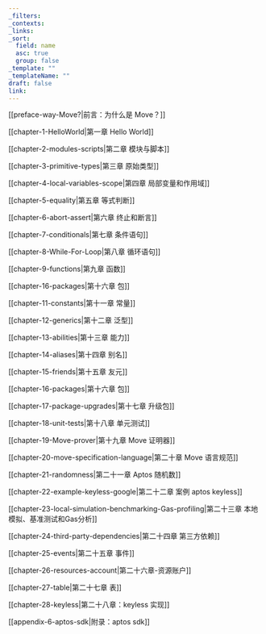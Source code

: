 ```yaml
---
_filters: 
_contexts: 
_links: 
_sort:
  field: name
  asc: true
  group: false
_template: ""
_templateName: ""
draft: false
link:
---
```

[[preface-way-Move?|前言：为什么是 Move？]]

[[chapter-1-HelloWorld|第一章 Hello World]]

[[chapter-2-modules-scripts|第二章 模块与脚本]]

[[chapter-3-primitive-types|第三章 原始类型]]

[[chapter-4-local-variables-scope|第四章 局部变量和作用域]]

[[chapter-5-equality|第五章 等式判断]]

[[chapter-6-abort-assert|第六章 终止和断言]]

[[chapter-7-conditionals|第七章 条件语句]]

[[chapter-8-While-For-Loop|第八章 循环语句]]

[[chapter-9-functions|第九章 函数]]

[[chapter-16-packages|第十六章 包]]

[[chapter-11-constants|第十一章 常量]]

[[chapter-12-generics|第十二章 泛型]]

[[chapter-13-abilities|第十三章 能力]]

[[chapter-14-aliases|第十四章 别名]]

[[chapter-15-friends|第十五章 友元]]

[[chapter-16-packages|第十六章 包]]

[[chapter-17-package-upgrades|第十七章 升级包]]

[[chapter-18-unit-tests|第十八章 单元测试]]

[[chapter-19-Move-prover|第十九章 Move 证明器]]

[[chapter-20-move-specification-language|第二十章 Move 语言规范]]

[[chapter-21-randomness|第二十一章 Aptos 随机数]]

[[chapter-22-example-keyless-google|第二十二章 案例 aptos keyless]]

[[chapter-23-local-simulation-benchmarking-Gas-profiling|第二十三章 本地模拟、基准测试和Gas分析]]

[[chapter-24-third-party-dependencies|第二十四章 第三方依赖]]

[[chapter-25-events|第二十五章 事件]]

[[chapter-26-resources-account|第二十六章-资源账户]]

[[chapter-27-table|第二十七章 表]]

[[chapter-28-keyless|第二十八章：keyless 实现]]

[[appendix-6-aptos-sdk|附录：aptos sdk]]

